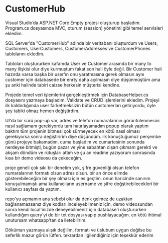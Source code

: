 # CustomerHub

Visual Studio’da ASP.NET Core Empty projesi oluşturup başladım. Program.cs dosyasında MVC, oturum (session) yönetimi gibi temel servisleri ekledim.

SQL Server’da "CustomerHub" adında bir veritabanı oluşturdum ve Users, Customers, UserCustomers, CustomerAddresses ve CustomerPhones tablolarını ekledim.

Tabloları oluştururken kafamda User ve Customer arasında bir many to many ilişkisi olur diye kurmuştum fakat son hali öyle değil. Bir Customer hali hazırda varsa başka bir user'ın onu yaratmasına gerek olmasın aynı customer için databasede bir enrty daha açılmasın diye düşünmüştüm ama şu anki halinde tabiri caizse herkesin müşterisi kendine.

Projede temel veri işlemlerini gerçekleştirmek için DatabaseHelper.cs dosyasını yazmaya başladım. Validate ve CRUD işlemlerini ekledim. 
Projeyi ilk kaldırdığımda user farketmeksizin bütün customerları getiriyordu, öyle şey tabiki olmaz hemen değiştirdim.

UI'da bir sürü pop-up var, adres ve telefon numaralarının görüntülenmesini nasıl sağlamam gerekiyordu tam hatırlayamadım popup olarak yaptım baktım tüm projenin bitmesi çok sürmeyecek en kötü nasıl olması gerekiyorsa sonra değiştiririm diye düşündüm. ilk konuştuğumuz perşembe günü projeye bakamadım. cuma başladım ve cumartesinin sonunda nerdeyse bitmişti, bugün pazar ve yine sabahtan dışarı çıkmam gerekti ve akşam döndüm ve rütuşları attım ve şu an readme yazıyorum sonrasında kısa bir demo videosu da çekeceğim.

proje geneli çok sıkı bir denetim yok, şifre güvenliği olsun telefon numaralarının formatı olsun adres olsun. bir an önce elimde gösterebileceğim bir şey olması için es geçtim.
onun haricinde sanırım konuşulmamıştı ama kullanıcıların username ve şifre değştirebilecekleri bir kullanıcı sayfası da yaptım. 

repo'yu açmamın ana sebebi olur da denk gelmez de uzaktan bağlanamazsanız diye kodları inceleyebilmeniz için, demo videosundan sonra kendi local'inizde deneyebilmeniz için database'i oluştururken kullandığım query'yi de bir txt dosyası yapıp pushlayacağım. en kötü ihtimal unutursam whatsapp'tan da iletebilirim. 


Döküman yazmaya alışık değilim, formatı ve üslubum uygun değilse bu seferlik mazur görün lütfen. tekrardan ilgilendiğiniz için teşekkür ederim
